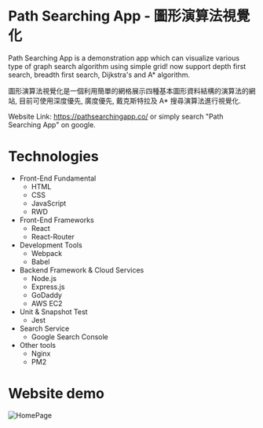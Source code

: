 # Path Searching App - 圖形演算法視覺化

Path Searching App is a demonstration app which can visualize various type of graph search algorithm using simple grid! now support depth first search, breadth first search, Dijkstra's and A* algorithm.

圖形演算法視覺化是一個利用簡單的網格展示四種基本圖形資料結構的演算法的網站, 目前可使用深度優先, 廣度優先, 戴克斯特拉及 A* 搜尋演算法進行視覺化.

Website Link: https://pathsearchingapp.co/
or simply search "Path Searching App" on google.


# Technologies
* Front-End Fundamental
  * HTML
  * CSS
  * JavaScript
  * RWD
* Front-End Frameworks
  * React
  * React-Router
* Development Tools
  * Webpack
  * Babel
* Backend Framework & Cloud Services
  * Node.js
  * Express.js
  * GoDaddy
  * AWS EC2
* Unit & Snapshot Test
  * Jest
* Search Service
  * Google Search Console
* Other tools
  * Nginx
  * PM2
  
# Website demo
![HomePage](https://github.com/HCHANGN/SearchingPathProject/blob/master/Readme1.gif "HomePage")
